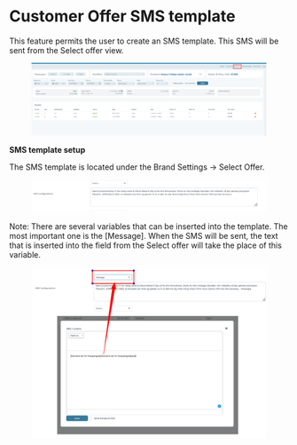 # Customer Offer SMS template

This feature permits the user to create an SMS template. This SMS will be sent from the Select offer view.

<figure><img src="../.gitbook/assets/image (23) (1).png" alt=""><figcaption></figcaption></figure>

**SMS template setup**

The SMS template is located under the Brand Settings -> Select Offer.

<figure><img src="../.gitbook/assets/image (24) (1).png" alt=""><figcaption></figcaption></figure>

Note: There are several variables that can be inserted into the template. The most important one is the \[Message]. When the SMS will be sent, the text that is inserted into the field from the Select offer will take the place of this variable.

<figure><img src="../.gitbook/assets/image (25) (1).png" alt=""><figcaption></figcaption></figure>
